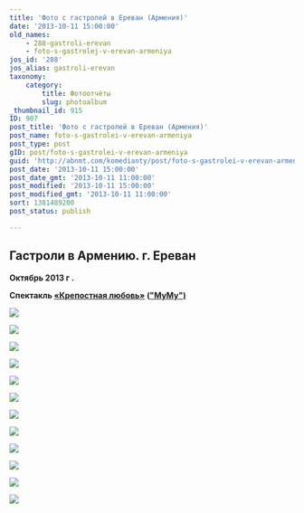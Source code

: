```yaml
---
title: 'Фото с гастролей в Ереван (Армения)'
date: '2013-10-11 15:00:00'
old_names:
    - 288-gastroli-erevan
    - foto-s-gastrolej-v-erevan-armeniya
jos_id: '288'
jos_alias: gastroli-erevan
taxonomy:
    category:
        title: Фотоотчёты
        slug: photoalbum
_thumbnail_id: 915
ID: 907
post_title: 'Фото с гастролей в Ереван (Армения)'
post_name: foto-s-gastrolei-v-erevan-armeniya
post_type: post
gID: post/foto-s-gastrolei-v-erevan-armeniya
guid: 'http://abnmt.com/komedianty/post/foto-s-gastrolei-v-erevan-armeniya'
post_date: '2013-10-11 15:00:00'
post_date_gmt: '2013-10-11 11:00:00'
post_modified: '2013-10-11 15:00:00'
post_modified_gmt: '2013-10-11 11:00:00'
sort: 1381489200
post_status: publish

---
```


## Гастроли в Армению. г. Ереван


**Октябрь 2013 г .**


**Спектакль [«Крепостная любовь»][0] (["МуМу")][0]**


![](image-01.jpg)


![](image-02.jpg)


![](image-03.jpg)


![](image-04.jpg)


![](image-05.jpg)


![](image-06.jpg)


![](image-07.jpg)


![](image-08.jpg)


![](image-09.jpg)


![](image-10.jpg)


![](image-11.jpg)


![](image-12.jpg)

[0]: ../../performance/krepostnaya-lyubov-mumu "Крепостная любовь (Муму)"